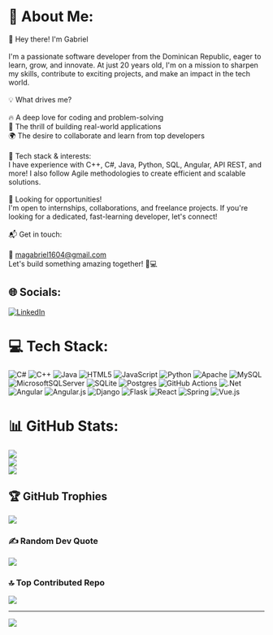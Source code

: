 # 💫 About Me:
👋 Hey there! I'm Gabriel<br><br>I'm a passionate software developer from the Dominican Republic, eager to learn, grow, and innovate. At just 20 years old, I'm on a mission to sharpen my skills, contribute to exciting projects, and make an impact in the tech world.<br><br>💡 What drives me?<br><br>    🔥 A deep love for coding and problem-solving<br>    🚀 The thrill of building real-world applications<br>    🌍 The desire to collaborate and learn from top developers<br><br>🔧 Tech stack & interests:<br>I have experience with C++, C#, Java, Python, SQL, Angular, API REST, and more! I also follow Agile methodologies to create efficient and scalable solutions.<br><br>💼 Looking for opportunities!<br>I'm open to internships, collaborations, and freelance projects. If you're looking for a dedicated, fast-learning developer, let's connect!<br><br>📬 Get in touch:<br><br>    📧 magabriel1604@gmail.com<br>    Let's build something amazing together! 🚀💻


## 🌐 Socials:
[![LinkedIn](https://img.shields.io/badge/LinkedIn-%230077B5.svg?logo=linkedin&logoColor=white)](https://linkedin.com/in/gabriel-mejia-acosta-7258962aa) 

# 💻 Tech Stack:
![C#](https://img.shields.io/badge/c%23-%23239120.svg?style=for-the-badge&logo=csharp&logoColor=white) ![C++](https://img.shields.io/badge/c++-%2300599C.svg?style=for-the-badge&logo=c%2B%2B&logoColor=white) ![Java](https://img.shields.io/badge/java-%23ED8B00.svg?style=for-the-badge&logo=openjdk&logoColor=white) ![HTML5](https://img.shields.io/badge/html5-%23E34F26.svg?style=for-the-badge&logo=html5&logoColor=white) ![JavaScript](https://img.shields.io/badge/javascript-%23323330.svg?style=for-the-badge&logo=javascript&logoColor=%23F7DF1E) ![Python](https://img.shields.io/badge/python-3670A0?style=for-the-badge&logo=python&logoColor=ffdd54) ![Apache](https://img.shields.io/badge/apache-%23D42029.svg?style=for-the-badge&logo=apache&logoColor=white) ![MySQL](https://img.shields.io/badge/mysql-4479A1.svg?style=for-the-badge&logo=mysql&logoColor=white) ![MicrosoftSQLServer](https://img.shields.io/badge/Microsoft%20SQL%20Server-CC2927?style=for-the-badge&logo=microsoft%20sql%20server&logoColor=white) ![SQLite](https://img.shields.io/badge/sqlite-%2307405e.svg?style=for-the-badge&logo=sqlite&logoColor=white) ![Postgres](https://img.shields.io/badge/postgres-%23316192.svg?style=for-the-badge&logo=postgresql&logoColor=white) ![GitHub Actions](https://img.shields.io/badge/github%20actions-%232671E5.svg?style=for-the-badge&logo=githubactions&logoColor=white) ![.Net](https://img.shields.io/badge/.NET-5C2D91?style=for-the-badge&logo=.net&logoColor=white) ![Angular](https://img.shields.io/badge/angular-%23DD0031.svg?style=for-the-badge&logo=angular&logoColor=white) ![Angular.js](https://img.shields.io/badge/angular.js-%23E23237.svg?style=for-the-badge&logo=angularjs&logoColor=white) ![Django](https://img.shields.io/badge/django-%23092E20.svg?style=for-the-badge&logo=django&logoColor=white) ![Flask](https://img.shields.io/badge/flask-%23000.svg?style=for-the-badge&logo=flask&logoColor=white) ![React](https://img.shields.io/badge/react-%2320232a.svg?style=for-the-badge&logo=react&logoColor=%2361DAFB) ![Spring](https://img.shields.io/badge/spring-%236DB33F.svg?style=for-the-badge&logo=spring&logoColor=white) ![Vue.js](https://img.shields.io/badge/vue.js-%2335495e.svg?style=for-the-badge&logo=vuedotjs&logoColor=%234FC08D)
# 📊 GitHub Stats:
![](https://github-readme-stats.vercel.app/api?username=ADRDevp&theme=radical&hide_border=false&include_all_commits=true&count_private=true)<br/>
![](https://github-readme-streak-stats.herokuapp.com/?user=ADRDevp&theme=radical&hide_border=false)<br/>
![](https://github-readme-stats.vercel.app/api/top-langs/?username=ADRDevp&theme=radical&hide_border=false&include_all_commits=true&count_private=true&layout=compact)

## 🏆 GitHub Trophies
![](https://github-profile-trophy.vercel.app/?username=ADRDevp&theme=radical&no-frame=false&no-bg=true&margin-w=4)

### ✍️ Random Dev Quote
![](https://quotes-github-readme.vercel.app/api?type=horizontal&theme=merko)

### 🔝 Top Contributed Repo
![](https://github-contributor-stats.vercel.app/api?username=ADRDevp&limit=5&theme=holi&combine_all_yearly_contributions=true)

---
[![](https://visitcount.itsvg.in/api?id=ADRDevp&icon=0&color=0)](https://visitcount.itsvg.in)

<!-- Proudly created with GPRM ( https://gprm.itsvg.in ) -->
